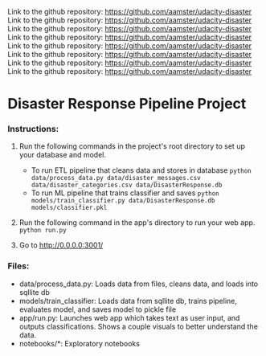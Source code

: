 Link to the github repository: https://github.com/aamster/udacity-disaster
Link to the github repository: https://github.com/aamster/udacity-disaster
Link to the github repository: https://github.com/aamster/udacity-disaster
Link to the github repository: https://github.com/aamster/udacity-disaster
Link to the github repository: https://github.com/aamster/udacity-disaster
Link to the github repository: https://github.com/aamster/udacity-disaster
Link to the github repository: https://github.com/aamster/udacity-disaster
Link to the github repository: https://github.com/aamster/udacity-disaster

# Disaster Response Pipeline Project

### Instructions:
1. Run the following commands in the project's root directory to set up your database and model.

    - To run ETL pipeline that cleans data and stores in database
        `python data/process_data.py data/disaster_messages.csv data/disaster_categories.csv data/DisasterResponse.db`
    - To run ML pipeline that trains classifier and saves
        `python models/train_classifier.py data/DisasterResponse.db models/classifier.pkl`

2. Run the following command in the app's directory to run your web app.
    `python run.py`

3. Go to http://0.0.0.0:3001/


### Files:

- data/process_data.py: Loads data from files, cleans data, and loads into sqllite db
- models/train_classifier: Loads data from sqllite db, trains pipeline, evaluates model, and saves model to pickle file
- app/run.py: Launches web app which takes text as user input, and outputs classifications. Shows a couple visuals to
    better understand the data.
- notebooks/*: Exploratory notebooks
